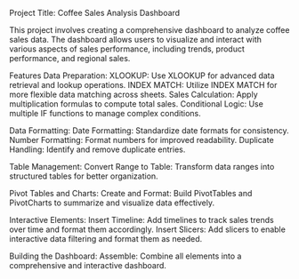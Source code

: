 Project Title:
Coffee Sales Analysis Dashboard

This project involves creating a comprehensive dashboard to analyze coffee sales data. The dashboard allows users to visualize and interact with various aspects of sales performance, including trends, product performance, and regional sales.

Features
Data Preparation:
XLOOKUP: Use XLOOKUP for advanced data retrieval and lookup operations.
INDEX MATCH: Utilize INDEX MATCH for more flexible data matching across sheets.
Sales Calculation: Apply multiplication formulas to compute total sales.
Conditional Logic: Use multiple IF functions to manage complex conditions.

Data Formatting:
Date Formatting: Standardize date formats for consistency.
Number Formatting: Format numbers for improved readability.
Duplicate Handling: Identify and remove duplicate entries.

Table Management:
Convert Range to Table: Transform data ranges into structured tables for better organization.

Pivot Tables and Charts:
Create and Format: Build PivotTables and PivotCharts to summarize and visualize data effectively.

Interactive Elements:
Insert Timeline: Add timelines to track sales trends over time and format them accordingly.
Insert Slicers: Add slicers to enable interactive data filtering and format them as needed.

Building the Dashboard:
Assemble: Combine all elements into a comprehensive and interactive dashboard.
